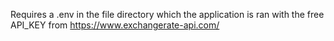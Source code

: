Requires a .env in the file directory which the application is ran with the free API_KEY from https://www.exchangerate-api.com/
